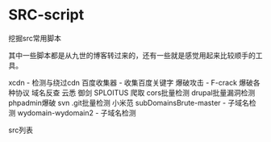 # SRC-script
挖掘src常用脚本


其中一些脚本都是从九世的博客转过来的，还有一些就是感觉用起来比较顺手的工具。

xcdn - 检测与绕过cdn
百度收集器 - 收集百度关键字
爆破攻击 - F-crack 爆破各种协议
域名反查
云悉
御剑
SPLOITUS 爬取
cors批量检测
drupal批量漏洞检测
phpadmin爆破
svn .git批量检测
小米范
subDomainsBrute-master - 子域名检测
wydomain-wydomain2 - 子域名检测

src列表
